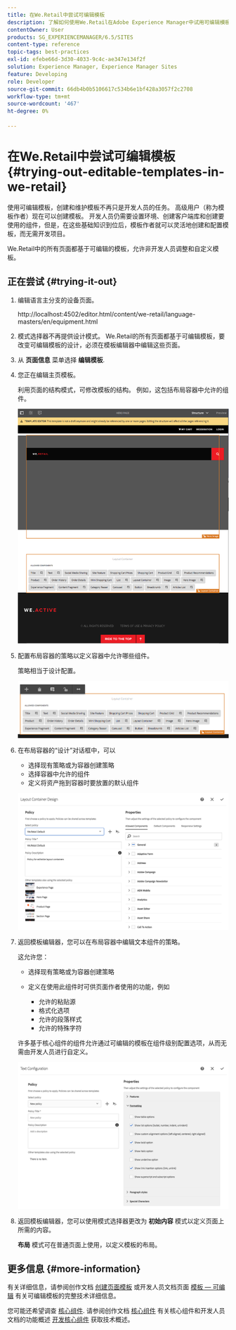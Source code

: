 ```yaml
---
title: 在We.Retail中尝试可编辑模板
description: 了解如何使用We.Retail在Adobe Experience Manager中试用可编辑模板。
contentOwner: User
products: SG_EXPERIENCEMANAGER/6.5/SITES
content-type: reference
topic-tags: best-practices
exl-id: efebe66d-3d30-4033-9c4c-ae347e134f2f
solution: Experience Manager, Experience Manager Sites
feature: Developing
role: Developer
source-git-commit: 66db4b0b5106617c534b6e1bf428a3057f2c2708
workflow-type: tm+mt
source-wordcount: '467'
ht-degree: 0%

---
```


# 在We.Retail中尝试可编辑模板{#trying-out-editable-templates-in-we-retail}

使用可编辑模板，创建和维护模板不再只是开发人员的任务。 高级用户（称为模板作者）现在可以创建模板。 开发人员仍需要设置环境、创建客户端库和创建要使用的组件，但是，在这些基础知识到位后，模板作者就可以灵活地创建和配置模板，而无需开发项目。

We.Retail中的所有页面都基于可编辑的模板，允许非开发人员调整和自定义模板。

## 正在尝试 {#trying-it-out}

1. 编辑语言主分支的设备页面。

   http://localhost:4502/editor.html/content/we-retail/language-masters/en/equipment.html

1. 模式选择器不再提供设计模式。 We.Retail的所有页面都基于可编辑模板，要改变可编辑模板的设计，必须在模板编辑器中编辑这些页面。
1. 从 **页面信息** 菜单选择 **编辑模板**.
1. 您正在编辑主页模板。

   利用页面的结构模式，可修改模板的结构。 例如，这包括布局容器中允许的组件。

   ![chlimage_1-138](assets/chlimage_1-138.png)

1. 配置布局容器的策略以定义容器中允许哪些组件。

   策略相当于设计配置。

   ![chlimage_1-139](assets/chlimage_1-139.png)

1. 在布局容器的“设计”对话框中，可以

   * 选择现有策略或为容器创建策略
   * 选择容器中允许的组件
   * 定义将资产拖到容器时要放置的默认组件

   ![chlimage_1-140](assets/chlimage_1-140.png)

1. 返回模板编辑器，您可以在布局容器中编辑文本组件的策略。

   这允许您：

   * 选择现有策略或为容器创建策略
   * 定义在使用此组件时可供页面作者使用的功能，例如

      * 允许的粘贴源
      * 格式化选项
      * 允许的段落样式
      * 允许的特殊字符

   许多基于核心组件的组件允许通过可编辑的模板在组件级别配置选项，从而无需由开发人员进行自定义。

   ![chlimage_1-141](assets/chlimage_1-141.png)

1. 返回模板编辑器，您可以使用模式选择器更改为 **初始内容** 模式以定义页面上所需的内容。

   **布局** 模式可在普通页面上使用，以定义模板的布局。

## 更多信息 {#more-information}

有关详细信息，请参阅创作文档 [创建页面模板](/help/sites-authoring/templates.md) 或开发人员文档页面 [模板 — 可编辑](/help/sites-developing/page-templates-editable.md) 有关可编辑模板的完整技术详细信息。

您可能还希望调查 [核心组件](/help/sites-developing/we-retail-core-components.md). 请参阅创作文档 [核心组件](https://experienceleague.adobe.com/docs/experience-manager-core-components/using/introduction.html) 有关核心组件和开发人员文档的功能概述 [开发核心组件](https://helpx.adobe.com/experience-manager/core-components/using/developing.html) 获取技术概述。
